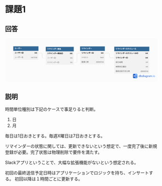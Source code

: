# 課題1
## 回答
![ER図](./db_modeling_4ver5.png)

## 説明
時間単位種別は下記のケースで事足りると判断。

1. 日
2. 月

毎日は1日おきとする。毎週X曜日は7日おきとする。

リマインダーの状態に関しては、更新できないという想定で、一度完了後に新規登録が必要。完了状態は物理削除で要件を満たす。

Slackアプリということで、大幅な拡張機能がないという想定される。

初回の最終送信予定日時はアプリケーションでロジックを持ち、インサートする。
初回以降は１時間ごとに更新する。